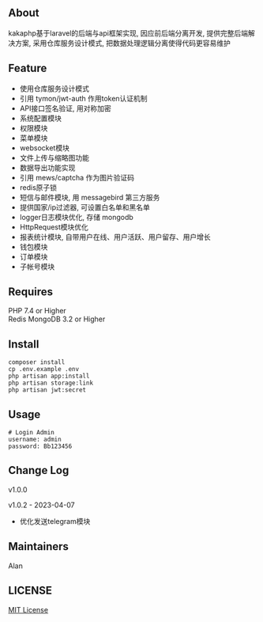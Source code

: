 ## About
kakaphp基于laravel的后端与api框架实现, 因应前后端分离开发, 提供完整后端解决方案, 采用仓库服务设计模式, 
把数据处理逻辑分离使得代码更容易维护

## Feature
* 使用仓库服务设计模式
* 引用 tymon/jwt-auth 作用token认证机制
* API接口签名验证, 用对称加密
* 系统配置模块
* 权限模块
* 菜单模块
* websocket模块
* 文件上传与缩略图功能
* 数据导出功能实现
* 引用 mews/captcha 作为图片验证码
* redis原子锁
* 短信与邮件模块, 用 messagebird 第三方服务
* 提供国家/ip过滤器, 可设置白名单和黑名单
* logger日志模块优化, 存储 mongodb
* HttpRequest模块优化
* 报表统计模块, 自带用户在线、用户活跃、用户留存、用户增长
* 钱包模块
* 订单模块
* 子帐号模块

## Requires
PHP 7.4 or Higher  
Redis
MongoDB 3.2 or Higher

## Install
```
composer install
cp .env.example .env
php artisan app:install
php artisan storage:link
php artisan jwt:secret
```

## Usage
```
# Login Admin
username: admin
password: Bb123456
```

## Change Log
v1.0.0

v1.0.2 - 2023-04-07
* 优化发送telegram模块

## Maintainers
Alan

## LICENSE
[MIT License](https://github.com/joanbabyfet/kakaphp/blob/master/LICENSE)
